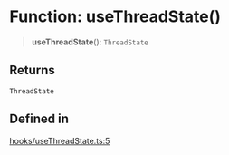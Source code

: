 # Function: useThreadState()

> **useThreadState**(): `ThreadState`

## Returns

`ThreadState`

## Defined in

[hooks/useThreadState.ts:5](https://github.com/thesysdev/crayonai/blob/b06e34ad2b0e976cc9cf62fb4d94461535d37e92/frontend-sdk/packages/react-core/src/hooks/useThreadState.ts#L5)
